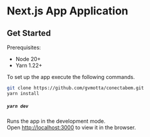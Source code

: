 # Next.js App Application

## Get Started

Prerequisites:

- Node 20+
- Yarn 1.22+

To set up the app execute the following commands.

```bash
git clone https://github.com/gvmotta/conectabem.git
yarn install
```


##### `yarn dev`

Runs the app in the development mode.\
Open [http://localhost:3000](http://localhost:3000) to view it in the browser.
